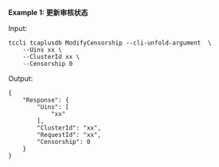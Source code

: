 **Example 1: 更新审核状态**



Input: 

```
tccli tcaplusdb ModifyCensorship --cli-unfold-argument  \
    --Uins xx \
    --ClusterId xx \
    --Censorship 0
```

Output: 
```
{
    "Response": {
        "Uins": [
            "xx"
        ],
        "ClusterId": "xx",
        "RequestId": "xx",
        "Censorship": 0
    }
}
```

